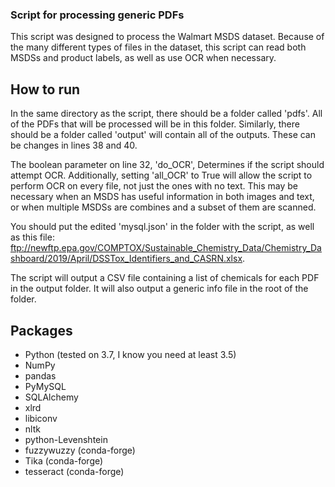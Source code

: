### Script for processing generic PDFs

This script was designed to process the Walmart MSDS dataset. Because of the many different types of files in the dataset, this script can read both MSDSs and product labels, as well as use OCR when necessary.

## How to run
In the same directory as the script, there should be a folder called 'pdfs'. All of the PDFs that will be processed will be in this folder. Similarly, there should be a folder called 'output' will contain all of the outputs. These can be changes in lines 38 and 40.

The boolean parameter on line 32, 'do_OCR', Determines if the script should attempt OCR. Additionally, setting 'all_OCR' to True will allow the script to perform OCR on every file, not just the ones with no text. This may be necessary when an MSDS has useful information in both images and text, or when multiple MSDSs are combines and a subset of them are scanned.

You should put the edited 'mysql.json' in the folder with the script, as well as this file: ftp://newftp.epa.gov/COMPTOX/Sustainable_Chemistry_Data/Chemistry_Dashboard/2019/April/DSSTox_Identifiers_and_CASRN.xlsx.

The script will output a CSV file containing a list of chemicals for each PDF in the output folder. It will also output a generic info file in the root of the folder.

## Packages
* Python (tested on 3.7, I know you need at least 3.5)
* NumPy
* pandas
* PyMySQL
* SQLAlchemy
* xlrd
* libiconv
* nltk
* python-Levenshtein
* fuzzywuzzy (conda-forge)
* Tika (conda-forge)
* tesseract (conda-forge)
